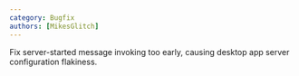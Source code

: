 ```yaml
---
category: Bugfix
authors: [MikesGlitch]
---
```


Fix server-started message invoking too early, causing desktop app server configuration flakiness.
